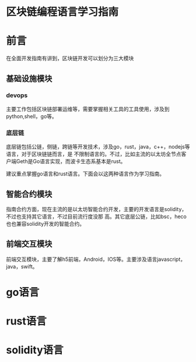 <h1>区块链编程语言学习指南</h1>


# 前言

  在全面开发指南有讲到，区块链开发可以划分为三大模块

## 基础设施模块

### devops

  主要工作包括区块链部署运维等，需要掌握相关工具的工具使用，涉及到python,shell，go等。

### 底层链

  底层链包括公链，侧链，跨链等开发技术，涉及go，rust，java，c++，nodejs等语言，对于区块链链而言，是
不限制语言的。不过，比如主流的以太坊全节点客户端Geth是Go语言实现，而波卡生态系基本是rust。

  建议重点掌握go语言和rust语言。下面会以这两种语言作为学习指南。

## 智能合约模块

  指南合约方面，现在主流的是以太坊智能合约开发，主要的开发语言是solidity，不过也支持其它语言，不过目前流行度没那
高。其它底层公链，比如bsc，heco也也兼容solidity开发的智能合约。

## 前端交互模块

   前端交互模块，主要了解h5前端，Android，IOS等。主要涉及语言javascript，java，swift。

# go语言

# rust语言

# solidity语言




